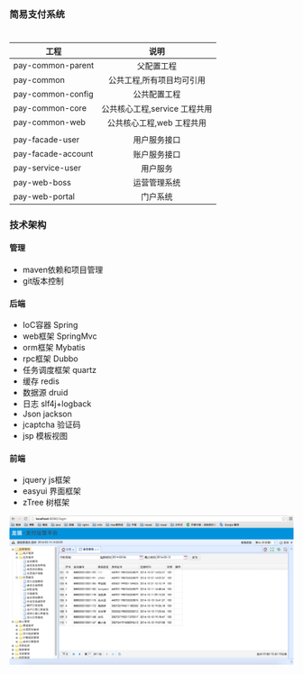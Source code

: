 ### 简易支付系统


# 
| 工程        |   说明           |
| ------------- |:-------------:|
| pay-common-parent      | 父配置工程 |
| pay-common      | 公共工程,所有项目均可引用|
| pay-common-config      | 公共配置工程|
| pay-common-core | 公共核心工程,service 工程共用  |    
| pay-common-web | 公共核心工程,web 工程共用  |    
| 						|				              |
| pay-facade-user |	用户服务接口   |
| pay-facade-account |	账户服务接口   |
| pay-service-user| 用户服务       |
| pay-web-boss    | 运营管理系统    |
| pay-web-portal  | 门户系统        |

### 技术架构

#### 管理
* maven依赖和项目管理
* git版本控制

#### 后端
* IoC容器 Spring
* web框架 SpringMvc
* orm框架 Mybatis
* rpc框架 Dubbo
* 任务调度框架 quartz
* 缓存 redis
* 数据源 druid
* 日志 slf4j+logback
* Json jackson
* jcaptcha 验证码
* jsp 模板视图

#### 前端
* jquery js框架
* easyui 界面框架
* zTree 树框架

![](media/member_info.png)